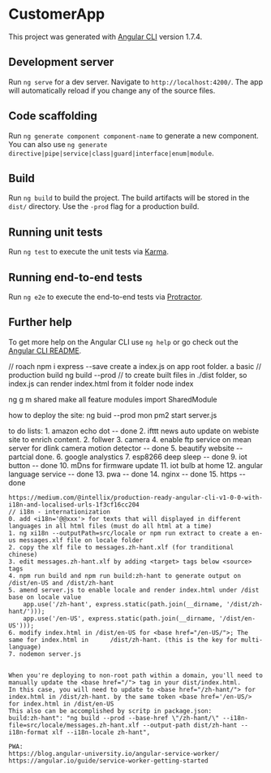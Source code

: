 # CustomerApp

This project was generated with [Angular CLI](https://github.com/angular/angular-cli) version 1.7.4.

## Development server

Run `ng serve` for a dev server. Navigate to `http://localhost:4200/`. The app will automatically reload if you change any of the source files.

## Code scaffolding

Run `ng generate component component-name` to generate a new component. You can also use `ng generate directive|pipe|service|class|guard|interface|enum|module`.

## Build

Run `ng build` to build the project. The build artifacts will be stored in the `dist/` directory. Use the `-prod` flag for a production build.

## Running unit tests

Run `ng test` to execute the unit tests via [Karma](https://karma-runner.github.io).

## Running end-to-end tests

Run `ng e2e` to execute the end-to-end tests via [Protractor](http://www.protractortest.org/).

## Further help

To get more help on the Angular CLI use `ng help` or go check out the [Angular CLI README](https://github.com/angular/angular-cli/blob/master/README.md).

// roach
npm i express --save
create a index.js on app root folder. a basic
// production build
ng build --prod   // to create built files in ./dist folder, so index.js can render index.html from it folder
node index

ng g m shared
make all feature modules import SharedModule

how to deploy the site:
    ng buid --prod
    mon
    pm2 start server.js


to do lists:
    1. amazon echo dot -- done
    2. ifttt news auto update on webiste site to enrich content.
    2. follwer
    3. camera
    4. enable ftp service on mean server for dlink camera motion detector -- done
    5. beautify website -- partcial done.
    6. google analystics
    7. esp8266 deep sleep -- done
    9. iot button -- done
    10. mDns for firmware update
    11. iot bulb at home 
    12. angular language service -- done
    13. pwa --  done
    14. nginx -- done
    15. https -- done    

    https://medium.com/@intellix/production-ready-angular-cli-v1-0-0-with-i18n-and-localised-urls-1f3cf16cc204
    // i18n - internationization
    0. add <i18n='@@xxx'> for texts that will displayed in different languages in all html files (must do all html at a time)
    1. ng xi18n --outputPath=src/locale or npm run extract to create a en-us messages.xlf file on locale folder
    2. copy the xlf file to messages.zh-hant.xlf (for tranditional chinese)
    3. edit messages.zh-hant.xlf by adding <target> tags below <source> tags
    4. npm run build and npm run build:zh-hant to generate output on /dist/en-US and /dist/zh-hant
    5. amend server.js to enable locale and render index.html under /dist base on locale value
        app.use('/zh-hant', express.static(path.join(__dirname, '/dist/zh-hant/')));
        app.use('/en-US', express.static(path.join(__dirname, '/dist/en-US')));
    6. modify index.html in /dist/en-US for <base href="/en-US/">; The same for index.html in      /dist/zh-hant. (this is the key for multi-language)
    7. nodemon server.js


    When you're deploying to non-root path within a domain, you'll need to manually update the <base href="/"> tag in your dist/index.html.
    In this case, you will need to update to <base href="/zh-hant/"> for index.html in /dist/zh-hant. by the same token <base href='/en-US/> for index.html in /dist/en-US
    This also can be accomplished by scritp in package.json:
    build:zh-hant": "ng build --prod --base-href \"/zh-hant/\" --i18n-file=src/locale/messages.zh-hant.xlf --output-path dist/zh-hant --i18n-format xlf --i18n-locale zh-hant",

    PWA:
    https://blog.angular-university.io/angular-service-worker/
    https://angular.io/guide/service-worker-getting-started